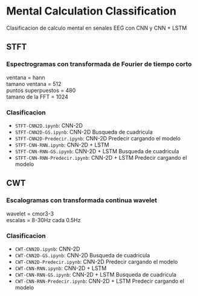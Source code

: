 # Mental Calculation Classification
Clasificacion de calculo mental en senales EEG con CNN y CNN + LSTM

## STFT
### Espectrogramas con transformada de Fourier de tiempo corto
ventana = hann <br>
tamano ventana = 512 <br>
puntos superpuestos = 480 <br>
tamano de la FFT = 1024 <br>

### Clasificacion

* `STFT-CNN2D.ipynb`: CNN-2D
* `STFT-CNN2D-GS.ipynb`: CNN-2D Busqueda de cuadricula
* `STFT-CNN2D-Predecir.ipynb`: CNN-2D Predecir cargando el modelo
* `STFT-CNN-RNN.ipynb`: CNN-2D + LSTM
* `STFT-CNN-RNN-GS.ipynb`: CNN-2D + LSTM Busqueda de cuadricula
* `STFT-CNN-RNN-Predecir.ipynb`: CNN-2D + LSTM Predecir cargando el modelo

## CWT
### Escalogramas con transformada continua wavelet
wavelet = cmor3-3 <br>
escalas = 8-30Hz cada 0.5Hz <br>

### Clasificacion

* `CWT-CNN2D.ipynb`: CNN-2D
* `CWT-CNN2D-GS.ipynb`: CNN-2D Busqueda de cuadricula
* `CWT-CNN2D-Predecir.ipynb`: CNN-2D Predecir cargando el modelo
* `CWT-CNN-RNN.ipynb`: CNN-2D + LSTM
* `CWT-CNN-RNN-GS.ipynb`: CNN-2D + LSTM Busqueda de cuadricula
* `CWT-CNN-RNN-Predecir.ipynb`: CNN-2D + LSTM Predecir cargando el modelo